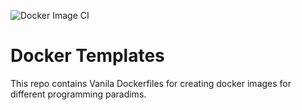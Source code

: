 ![Docker Image CI](https://github.com/ds-praveenkumar/docker-templates/workflows/Docker%20Image%20CI/badge.svg?branch=master&event=push)

# Docker Templates

This repo contains Vanila Dockerfiles for creating docker images for different programming paradims.
